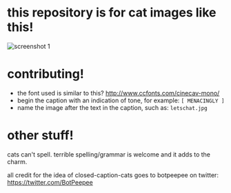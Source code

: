 # this repository is for cat images like this!
![screenshot 1](https://raw.githubusercontent.com/GJ-u/closed-caption-cats/master/cates/letschat.jpg)

# contributing!
- the font used is similar to this? http://www.ccfonts.com/cinecav-mono/
- begin the caption with an indication of tone, for example: ```[ MENACINGLY ]```
- name the image after the text in the caption, such as: ```letschat.jpg```

# other stuff!
cats can't spell. terrible spelling/grammar is welcome and it adds to the charm.

all credit for the idea of closed-caption-cats goes to botpeepee on twitter: https://twitter.com/BotPeepee
